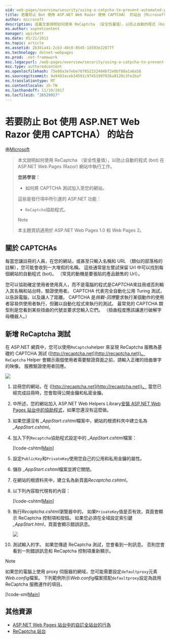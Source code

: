 ```yaml
---
uid: web-pages/overview/security/using-a-catpcha-to-prevent-automated-programs-bots-from-using-your-aspnet-web-site
title: 若要防止 Bot 使用 ASP.NET Web Razor 使用 CAPTCHA） 的站台 |Microsoft 文件
author: microsoft
description: 這篇文章說明如何使用 ReCaptcha （安全性量值），以防止自動的程式 (bot) 執行工作中的 ASP.NET Web Pages (Razor) 我們...
ms.author: aspnetcontent
manager: wpickett
ms.date: 05/21/2012
ms.topic: article
ms.assetid: 2b381a41-2cb3-40c0-8545-1d393e22877f
ms.technology: dotnet-webpages
ms.prod: .net-framework
msc.legacyurl: /web-pages/overview/security/using-a-catpcha-to-prevent-automated-programs-bots-from-using-your-aspnet-web-site
msc.type: authoredcontent
ms.openlocfilehash: 75e80a3e7ebe787852152404bf2e0bf88a1a6a56
ms.sourcegitcommit: 9a9483aceb34591c97451997036a9120c3fe2baf
ms.translationtype: MT
ms.contentlocale: zh-TW
ms.lasthandoff: 11/10/2017
ms.locfileid: "26529917"
---
```

<a name="using-a-captcha-to-prevent-bots-from-using-your-aspnet-web-razor-site"></a>若要防止 Bot 使用 ASP.NET Web Razor 使用 CAPTCHA） 的站台
====================
由[Microsoft](https://github.com/microsoft)

> 本文說明如何使用 ReCaptcha （安全性量值），以防止自動的程式 (bot) 在 ASP.NET Web Pages (Razor) 網站中執行工作。
> 
> **您將學習：** 
> 
> - 如何將 CAPTCHA 測試加入至您的網站。
> 
> 這些是發行項中所引進的 ASP.NET 功能：
> 
> - `ReCaptcha`協助程式。
> 
> > [!NOTE]
> > 本主題資訊適用於 ASP.NET Web Pages 1.0 和 Web Pages 2。


## <a name="about-captchas"></a>關於 CAPTCHAs

每當您讓註冊的人員，在您的網站，或甚至只輸入名稱和 URL （類似的部落格的註解），您可能會收到一大堆假的名稱。 這些通常是左嘗試保留 Url 中可以找到每個網站的自動程式 (bot)。 （常見的動機是要張貼的產品銷售的 Url）。

您可以協助確定使用者使用真人，而不是電腦的程式是*CAPTCHA*來註冊或否則輸入其名稱和站台時，驗證使用者。 CAPTCHA 代表完全自動化公用 Turing 測試，以告訴電腦，以及讓人了距離。 CAPTCHA 是*挑戰-回應*要求執行某個動作的使用者容易供使用者執行，但難以自動化程式來執行的測試。 最常見的 CAPTCHA 類型則是您看到某些扭曲的代號並要求您輸入它們。 （扭曲程度應該讓進行破解字母機器人。）

## <a name="adding-a-recaptcha-test"></a>新增 ReCaptcha 測試

在 ASP.NET 網頁中，您可以使用`ReCaptcha`helper 來呈現 ReCaptcha 服務為基礎的 CAPTCHA 測試 ([http://recaptcha.net](http://recaptcha.net))。 `ReCaptcha` Helper 會顯示兩個使用者需要驗證頁面之前，請輸入正確的扭曲單字的映像。 服務驗證使用者回應。

![](using-a-catpcha-to-prevent-automated-programs-bots-from-using-your-aspnet-web-site/_static/image1.jpg)

1. 註冊您的網站，在 ([http://recaptcha.net](http://recaptcha.net))。 當您已經完成註冊時，您會取得公開金鑰和私密金鑰。
2. 中所述，您的網站加入 ASP.NET Web Helpers Library[安裝 ASP.NET Web Pages 站台中的協助程式](https://go.microsoft.com/fwlink/?LinkId=252372)，如果您還沒有這麼做。
3. 如果您還沒有 *\_AppStart.cshtml*檔案中，網站的根資料夾中建立名為 *\_AppStart.cshtml*。
4. 加入下列`Recaptcha`協助程式設定中的 *\_AppStart.cshtml*檔案： 

    [!code-cshtml[Main](using-a-catpcha-to-prevent-automated-programs-bots-from-using-your-aspnet-web-site/samples/sample1.cshtml?highlight=6-7)]
5. 設定`PublicKey`和`PrivateKey`使用您自己的公用和私用金鑰的屬性。
6. 儲存 *\_AppStart.cshtml*檔案並將它關閉。
7. 在網站的根資料夾中，建立名為新頁面*Recaptcha.cshtml*。
8. 以下列內容取代現有的內容： 

    [!code-cshtml[Main](using-a-catpcha-to-prevent-automated-programs-bots-from-using-your-aspnet-web-site/samples/sample2.cshtml)]
9. 執行*Recaptcha.cshtml*瀏覽器中的。 如果`PrivateKey`值是否有效，頁面會顯示 ReCaptcha 控制項和按鈕。 如果您必須在全域設定索引鍵 *\_AppStart.html*，頁面會顯示錯誤訊息。 

    ![](using-a-catpcha-to-prevent-automated-programs-bots-from-using-your-aspnet-web-site/_static/image1.png)
10. 測試輸入的字。 如果您傳遞 ReCaptcha 測試，您會看到一則訊息。 否則您會看到一則錯誤訊息和 ReCaptcha 控制項重新顯示。

> [!NOTE]
> 如果您的電腦上使用 proxy 伺服器的網域，您可能需要設定`defaultproxy`元素*Web.config*檔案。 下列範例所示*Web.config*檔案搭配`defaultproxy`設定為啟用 ReCaptcha 服務運作的項目。
> 
> [!code-xml[Main](using-a-catpcha-to-prevent-automated-programs-bots-from-using-your-aspnet-web-site/samples/sample3.xml)]


<a id="Additional_Resources"></a>
## <a name="additional-resources"></a>其他資源


- [ASP.NET Web Pages 站台中的自訂全站台的行為](https://go.microsoft.com/fwlink/?LinkId=202906)
- [ReCaptcha 站台](https://www.google.com/recaptcha)
